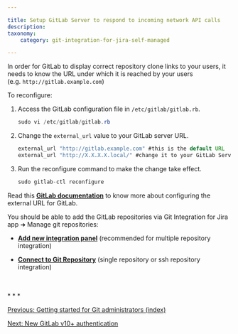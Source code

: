 ```yaml
---

title: Setup GitLab Server to respond to incoming network API calls
description:
taxonomy:
    category: git-integration-for-jira-self-managed

---
```

In order for GitLab to display correct repository clone links to your users, it needs to know the URL under which it is reached by your users (e.g. `http://gitlab.example.com`)

To reconfigure:

1.  Access the GitLab configuration file in `/etc/gitlab/gitlab.rb`.

    ```java
    sudo vi /etc/gitlab/gitlab.rb
    ```

2.  Change the `external_url` value to your GitLab server URL.

    ```java
    external_url "http://gitlab.example.com" #this is the default URL
    external_url "http://X.X.X.X.local/" #change it to your GitLab Server URL
    ```

3.  Run the reconfigure command to make the change take effect.

    ```java
    sudo gitlab-ctl reconfigure
    ```


Read this [**GitLab documentation**](https://docs.gitlab.com/omnibus/settings/configuration.html#configuring-the-external-url-for-gitlab) to know more about configuring the external URL for GitLab.

You should be able to add the GitLab repositories via Git Integration for Jira app ➜ Manage git repositories:

*   [**Add new integration panel**](/git-integration-for-jira-self-managed/using-the-add-new-integration-wizard/) (recommended for multiple repository integration)

*   [**Connect to Git Repository**](/git-integration-for-jira-self-managed/using-the-connect-repository-wizard/) (single repository or ssh repository integration)
<br>
<br>
* * *

[Previous: Getting started for Git administrators (index)](/git-integration-for-jira-self-managed/getting-started-for-git-administrators)

[Next: New GitLab v10+ authentication](/git-integration-for-jira-self-managed/new-gitlab-v10-authentication)